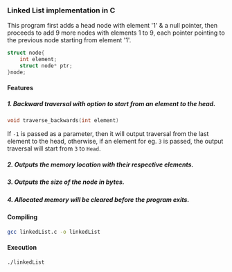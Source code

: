 ### Linked List implementation in C

This program first adds a head node with element '1' & a null pointer, then proceeds to add 9 more nodes with elements 1 to 9, each pointer pointing to the previous node starting from element '1'.

``` c
struct node{
	int element;
	struct node* ptr;
}node;
```
#### Features

##### 1. Backward traversal with option to start from an element to the head.

```c
void traverse_backwards(int element)
```
If `-1` is passed as a parameter, then it will output traversal from the last element to the head, otherwise, if an element for eg. `3` is passed, the output traversal will start from `3` to `Head`.

##### 2. Outputs the memory location with their respective elements.

##### 3. Outputs the size of the node in bytes.

##### 4. Allocated memory will be cleared before the program exits.


#### Compiling 
``` bash
gcc linkedList.c -o linkedList
```
#### Execution

``` bash
./linkedList
```
